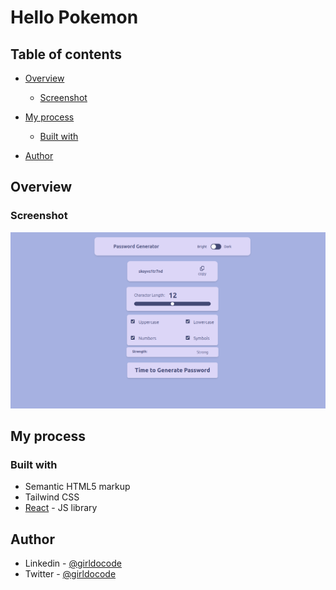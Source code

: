# Hello Pokemon

## Table of contents

- [Overview](#overview)

  - [Screenshot](#screenshot)

- [My process](#my-process)

  - [Built with](#built-with)

- [Author](#author)

## Overview

### Screenshot

![](./public/../src/assets/Screenshot%20from%202024-03-03%2022-52-27.png)

## My process

### Built with

- Semantic HTML5 markup
- Tailwind CSS
- [React](https://reactjs.org/) - JS library

## Author

- Linkedin - [@girldocode](https://www.linkedin.com/in/dev-sadia/)
- Twitter - [@girldocode](https://twitter.com/girldocode)
